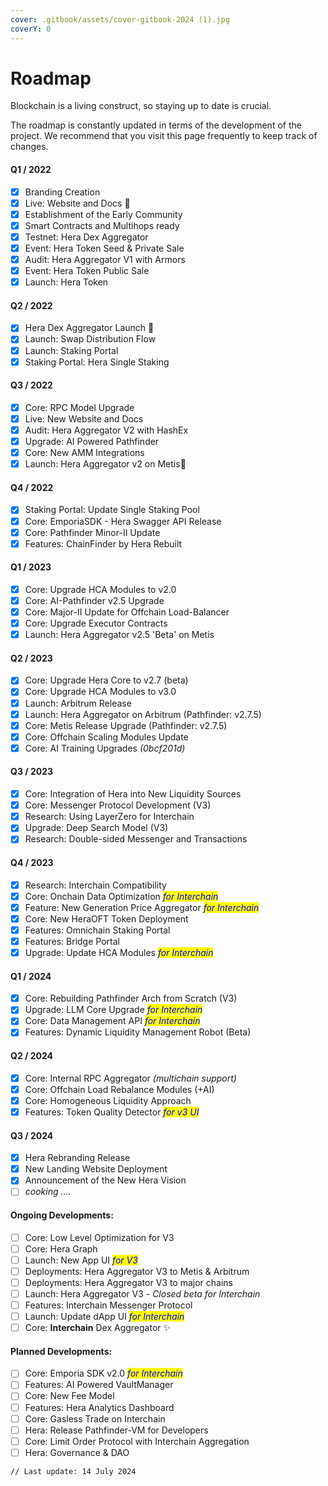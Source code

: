 ```yaml
---
cover: .gitbook/assets/cover-gitbook-2024 (1).jpg
coverY: 0
---
```


# Roadmap

Blockchain is a living construct, so staying up to date is crucial.

The roadmap is constantly updated in terms of the development of the project. We recommend that you visit this page frequently to keep track of changes.

#### Q1 / 2022

* [x] Branding Creation
* [x] Live: Website and Docs :tada:
* [x] Establishment of the Early Community
* [x] Smart Contracts and Multihops ready
* [x] Testnet: Hera Dex Aggregator
* [x] Event: Hera Token Seed & Private Sale
* [x] Audit: Hera Aggregator V1 with Armors
* [x] Event: Hera Token Public Sale
* [x] Launch: Hera Token

#### Q2 / 2022

* [x] Hera Dex Aggregator Launch :tada:
* [x] Launch: Swap Distribution Flow
* [x] Launch: Staking Portal
* [x] Staking Portal: Hera Single Staking

#### Q3 / 2022

* [x] Core: RPC Model Upgrade
* [x] Live: New Website and Docs
* [x] Audit: Hera Aggregator V2 with HashEx
* [x] Upgrade: AI Powered Pathfinder
* [x] Core: New AMM Integrations
* [x] Launch: Hera Aggregator v2 on Metis:tada:

#### Q4 / 2022

* [x] Staking Portal: Update Single Staking Pool
* [x] Core: EmporiaSDK - Hera Swagger API Release
* [x] Core: Pathfinder Minor-II Update
* [x] Features: ChainFinder by Hera Rebuilt

#### Q1 / 2023

* [x] Core: Upgrade HCA Modules to v2.0
* [x] Core: AI-Pathfinder v2.5 Upgrade
* [x] Core: Major-II Update for Offchain Load-Balancer
* [x] Core: Upgrade Executor Contracts
* [x] Launch: Hera Aggregator v2.5 'Beta' on Metis

#### Q2 / 2023

* [x] Core: Upgrade Hera Core to v2.7 (beta)
* [x] Core: Upgrade HCA Modules to v3.0
* [x] Launch: Arbitrum Release
* [x] Launch: Hera Aggregator on Arbitrum (Pathfinder: v2.7.5)
* [x] Core: Metis Release Upgrade (Pathfinder: v2.7.5)
* [x] Core: Offchain Scaling Modules Update
* [x] Core: AI Training Upgrades _(0bcf201d)_

#### Q3 / 2023

* [x] Core: Integration of Hera into New Liquidity Sources
* [x] Core: Messenger Protocol Development (V3)
* [x] Research: Using LayerZero for Interchain
* [x] Upgrade: Deep Search Model (V3)
* [x] Research: Double-sided Messenger and Transactions

#### Q4 / 2023

* [x] Research: Interchain Compatibility
* [x] Core: Onchain Data Optimization _<mark style="color:blue;">for Interchain</mark>_
* [x] Feature: New Generation Price Aggregator _<mark style="color:blue;">for Interchain</mark>_
* [x] Core: New HeraOFT Token Deployment
* [x] Features: Omnichain Staking Portal
* [x] Features: Bridge Portal
* [x] Upgrade: Update HCA Modules _<mark style="color:blue;">for Interchain</mark>_

#### Q1 / 2024

* [x] Core: Rebuilding Pathfinder Arch from Scratch (V3)
* [x] Upgrade: LLM Core Upgrade _<mark style="color:blue;">for Interchain</mark>_
* [x] Core: Data Management API _<mark style="color:blue;">for Interchain</mark>_
* [x] Features: Dynamic Liquidity Management Robot (Beta)

#### Q2 / 2024

* [x] Core: Internal RPC Aggregator _(multichain support)_
* [x] Core: Offchain Load Rebalance Modules (+AI)
* [x] Core: Homogeneous Liquidity Approach
* [x] Features: Token Quality Detector _<mark style="color:blue;">for v3 UI</mark>_

#### Q3 / 2024

* [x] Hera Rebranding Release
* [x] New Landing Website Deployment
* [x] Announcement of the New Hera Vision
* [ ] _cooking ...._

#### Ongoing Developments:

* [ ] Core: Low Level Optimization for V3
* [ ] Core: Hera Graph
* [ ] Launch: New App UI _<mark style="color:blue;">for V3</mark>_
* [ ] Deployments: Hera Aggregator V3 to Metis & Arbitrum
* [ ] Deployments: Hera Aggregator V3 to major chains
* [ ] Launch: Hera Aggregator V3 - _Closed beta for Interchain_
* [ ] Features: Interchain Messenger Protocol
* [ ] Launch: Update dApp UI _<mark style="color:blue;">for Interchain</mark>_
* [ ] Core: **Interchain** Dex Aggregator ✨

#### Planned Developments:

* [ ] Core: Emporia SDK v2.0 _<mark style="color:blue;">for Interchain</mark>_
* [ ] Features: AI Powered VaultManager
* [ ] Core: New Fee Model
* [ ] Features: Hera Analytics Dashboard
* [ ] Core: Gasless Trade on Interchain
* [ ] Hera: Release Pathfinder-VM for Developers
* [ ] Core: Limit Order Protocol with Interchain Aggregation
* [ ] Hera: Governance & DAO

```
// Last update: 14 July 2024
```
